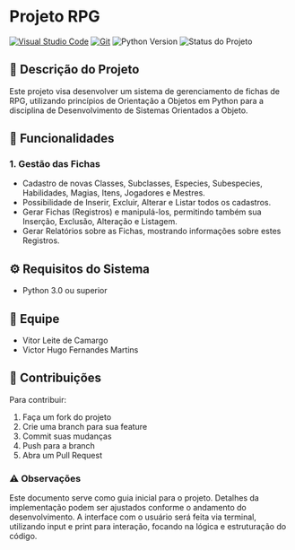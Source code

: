 # Projeto RPG
[![Visual Studio Code](https://custom-icon-badges.demolab.com/badge/Visual%20Studio%20Code-0078d7.svg?logo=vsc&logoColor=white)](#)
[![Git](https://img.shields.io/badge/Git-F05032?logo=git&logoColor=fff)](#)
![Python Version](https://img.shields.io/badge/Python-3.0+-blue)
![Status do Projeto](https://img.shields.io/badge/Status-Em%20Desenvolvimento-yellow)

## 📒 Descrição do Projeto
Este projeto visa desenvolver um sistema de gerenciamento de fichas de RPG, utilizando princípios de Orientação a Objetos em Python para a disciplina de Desenvolvimento de Sistemas Orientados a Objeto. 

## 🔧 Funcionalidades

### 1. Gestão das Fichas
- Cadastro de novas Classes, Subclasses, Especies, Subespecies, Habilidades, Magias, Itens, Jogadores e Mestres.
- Possibilidade de Inserir, Excluir, Alterar e Listar todos os cadastros.
- Gerar Fichas (Registros) e manipulá-los, permitindo também sua Inserção, Exclusão, Alteração e Listagem.
- Gerar Relatórios sobre as Fichas, mostrando informações sobre estes Registros.

## ⚙️ Requisitos do Sistema
- Python 3.0 ou superior

## 👥 Equipe
- Vitor Leite de Camargo
- Victor Hugo Fernandes Martins

## 🙌 Contribuições
Para contribuir:
1. Faça um fork do projeto
2. Crie uma branch para sua feature
3. Commit suas mudanças
4. Push para a branch
5. Abra um Pull Request

### ⚠️ Observações
Este documento serve como guia inicial para o projeto. Detalhes da implementação podem ser ajustados conforme o andamento do desenvolvimento. A interface com o usuário será feita via terminal, utilizando input e print para interação, focando na lógica e estruturação do código.
